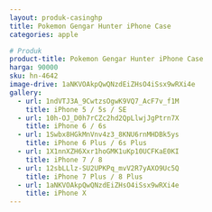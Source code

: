 ```yaml
---
layout: produk-casinghp
title: Pokemon Gengar Hunter iPhone Case
categories: apple

# Produk
product-title: Pokemon Gengar Hunter iPhone Case
harga: 90000
sku: hn-4642
image-drive: 1aNKVOAkpQwQNzdEiZHsO4iSsx9wRXi4e
gallery:
  - url: 1ndVTJ3A_9CwtzsOgwK9VQ7_AcF7v_f1M
    title: iPhone 5 / 5s / SE
  - url: 10h-OJ_D0h7rCZc2hd2QpLlwjJgPtrn7X
    title: iPhone 6 / 6s
  - url: 1Swbx8HGkMnVnv4z3_8KNU6rnMHDBk5ys
    title: iPhone 6 Plus / 6s Plus
  - url: 1X1nnXZH6Xxr1hoGMK1uKp10UCFKaE0KI
    title: iPhone 7 / 8
  - url: 12sbLLlz-SU2UPKPq_mvV2R7yAXO9Uc5Q
    title: iPhone 7 Plus / 8 Plus
  - url: 1aNKVOAkpQwQNzdEiZHsO4iSsx9wRXi4e
    title: iPhone X
---
```

